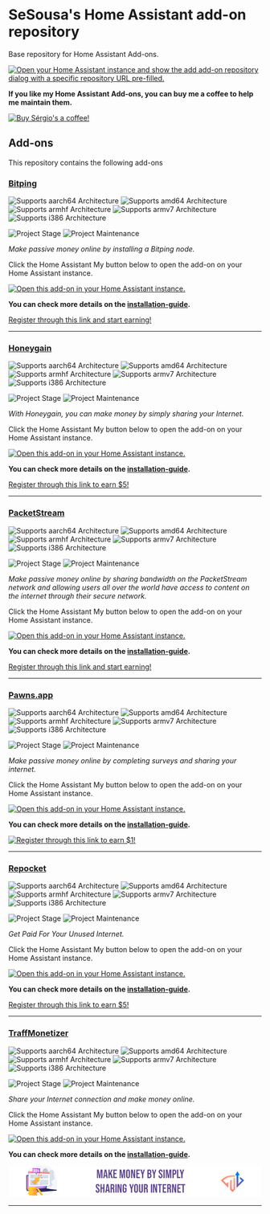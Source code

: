 # SeSousa's Home Assistant add-on repository

Base repository for Home Assistant Add-ons.

[![Open your Home Assistant instance and show the add add-on repository dialog with a specific repository URL pre-filled.](https://my.home-assistant.io/badges/supervisor_add_addon_repository.svg)](https://my.home-assistant.io/redirect/supervisor_add_addon_repository/?repository_url=https%3A%2F%2Fgithub.com%2Fsesousa%2Fhomeassistant-addons)

**If you like my Home Assistant Add-ons, you can buy me a coffee to help me maintain them.**

[![Buy Sérgio's a coffee!][buymeacoffee-banner]][buymeacoffee-link]

## Add-ons

This repository contains the following add-ons

### [Bitping](./bitping)

![Supports aarch64 Architecture][aarch64-shield]
![Supports amd64 Architecture][amd64-shield]
![Supports armhf Architecture][armhf-shield]
![Supports armv7 Architecture][armv7-shield]
![Supports i386 Architecture][i386-shield]

![Project Stage][project-stage-shield]
![Project Maintenance][maintenance-shield]

_Make passive money online by installing a Bitping node._

Click the Home Assistant My button below to open the add-on on your Home Assistant instance.

[![Open this add-on in your Home Assistant instance.](https://my.home-assistant.io/badges/supervisor_addon.svg)](https://my.home-assistant.io/redirect/supervisor_addon/?addon=fa5c61f3_bitping&repository_url=https%3A%2F%2Fgithub.com%2Fsesousa%2Fhomeassistant-addons)

**You can check more details on the [installation-guide][bitping-referral-link].**

[Register through this link and start earning!][bitping-referral-link]

---

### [Honeygain](./honeygain)

![Supports aarch64 Architecture][aarch64-shield]
![Supports amd64 Architecture][amd64-shield]
![Supports armhf Architecture][armhf-shield]
![Supports armv7 Architecture][armv7-shield]
![Supports i386 Architecture][i386-shield]

![Project Stage][project-stage-shield]
![Project Maintenance][maintenance-shield]

_With Honeygain, you can make money by simply sharing your Internet._

Click the Home Assistant My button below to open the add-on on your Home Assistant instance.

[![Open this add-on in your Home Assistant instance.](https://my.home-assistant.io/badges/supervisor_addon.svg)](https://my.home-assistant.io/redirect/supervisor_addon/?addon=fa5c61f3_honeygain&repository_url=https%3A%2F%2Fgithub.com%2Fsesousa%2Fhomeassistant-addons)

**You can check more details on the [installation-guide][honeygain-referral-link].**

[Register through this link to earn $5!][honeygain-register-link]

---

### [PacketStream](./packetstream)

![Supports aarch64 Architecture][aarch64-shield]
![Supports amd64 Architecture][amd64-shield]
![Supports armhf Architecture][armhf-shield]
![Supports armv7 Architecture][armv7-shield]
![Supports i386 Architecture][i386-shield]

![Project Stage][project-stage-shield]
![Project Maintenance][maintenance-shield]

_Make passive money online by sharing bandwidth on the PacketStream network and allowing users all over the world have access to content on the internet through their secure network._

Click the Home Assistant My button below to open the add-on on your Home Assistant instance.

[![Open this add-on in your Home Assistant instance.](https://my.home-assistant.io/badges/supervisor_addon.svg)](https://my.home-assistant.io/redirect/supervisor_addon/?addon=fa5c61f3_packetstream&repository_url=https%3A%2F%2Fgithub.com%2Fsesousa%2Fhomeassistant-addons)

**You can check more details on the [installation-guide][packetstream-referral-link].**

[Register through this link and start earning!][packetstream-referral-link]

---

### [Pawns.app](./pawns)

![Supports aarch64 Architecture][aarch64-shield]
![Supports amd64 Architecture][amd64-shield]
![Supports armhf Architecture][armhf-shield]
![Supports armv7 Architecture][armv7-shield]
![Supports i386 Architecture][i386-shield]

![Project Stage][project-stage-shield]
![Project Maintenance][maintenance-shield]

_Make passive money online by completing surveys and sharing your internet._

Click the Home Assistant My button below to open the add-on on your Home Assistant instance.

[![Open this add-on in your Home Assistant instance.](https://my.home-assistant.io/badges/supervisor_addon.svg)](https://my.home-assistant.io/redirect/supervisor_addon/?addon=fa5c61f3_pawns&repository_url=https%3A%2F%2Fgithub.com%2Fsesousa%2Fhomeassistant-addons)

**You can check more details on the [installation-guide][pawns-referral-link].**

[![Register through this link to earn $1!][pawns-referral-banner]][pawns-referral-link]

---

### [Repocket](./repocket)

![Supports aarch64 Architecture][aarch64-shield]
![Supports amd64 Architecture][amd64-shield]
![Supports armhf Architecture][armhf-shield]
![Supports armv7 Architecture][armv7-shield]
![Supports i386 Architecture][i386-shield]

![Project Stage][project-stage-shield]
![Project Maintenance][maintenance-shield]

_Get Paid For Your Unused Internet._

Click the Home Assistant My button below to open the add-on on your Home Assistant instance.

[![Open this add-on in your Home Assistant instance.](https://my.home-assistant.io/badges/supervisor_addon.svg)](https://my.home-assistant.io/redirect/supervisor_addon/?addon=fa5c61f3_repocket&repository_url=https%3A%2F%2Fgithub.com%2Fsesousa%2Fhomeassistant-addons)

**You can check more details on the [installation-guide][repocket-referral-link].**

[Register through this link to earn $5!][repocket-referral-link]

---

### [TraffMonetizer](./traffmonetizer)

![Supports aarch64 Architecture][aarch64-shield]
![Supports amd64 Architecture][amd64-shield]
![Supports armhf Architecture][armhf-shield]
![Supports armv7 Architecture][armv7-shield]
![Supports i386 Architecture][i386-shield]

![Project Stage][project-stage-shield]
![Project Maintenance][maintenance-shield]

_Share your Internet connection and make money online._

Click the Home Assistant My button below to open the add-on on your Home Assistant instance.

[![Open this add-on in your Home Assistant instance.](https://my.home-assistant.io/badges/supervisor_addon.svg)](https://my.home-assistant.io/redirect/supervisor_addon/?addon=fa5c61f3_traffmonetizer&repository_url=https%3A%2F%2Fgithub.com%2Fsesousa%2Fhomeassistant-addons)

**You can check more details on the [installation-guide][traffmonetizer-referral-link].**

[![Register through this link and start earning!][traffmonetizer-referral-banner]][traffmonetizer-referral-link]

---

[aarch64-shield]: https://img.shields.io/badge/aarch64-yes-green.svg
[amd64-shield]: https://img.shields.io/badge/amd64-yes-green.svg
[armhf-shield]: https://img.shields.io/badge/armhf-yes-green.svg
[armv7-shield]: https://img.shields.io/badge/armv7-yes-green.svg
[i386-shield]: https://img.shields.io/badge/i386-yes-green.svg
[maintenance-shield]: https://img.shields.io/maintenance/yes/2023.svg
[project-stage-shield]: https://img.shields.io/badge/project%20stage-experimental-yellow.svg

[buymeacoffee-banner]: https://cdn.buymeacoffee.com/buttons/v2/default-yellow.png
[buymeacoffee-link]: https://www.buymeacoffee.com/sergiosousa

[bitping-referral-link]: https://app.bitping.com?r=kaV5lI3e

[honeygain-referral-link]: https://r.honeygain.me/SERGI422D9
[honeygain-register-link]: https://dashboard.honeygain.com/ref/SERGI422D9

[packetstream-referral-link]: https://packetstream.io/?psr=5hX3

[pawns-referral-banner]: https://cdn.pawns.app/images/b/468.jpg
[pawns-referral-link]: https://pawns.app/?r=2267482

[repocket-referral-link]: https://link.repocket.co/yVHv

[traffmonetizer-referral-link]: https://traffmonetizer.com/?aff=1441302
[traffmonetizer-referral-banner]: https://raw.githubusercontent.com/sesousa/homeassistant-addons/main/traffmonetizer/banner.png

<!--

Notes to developers after forking or using the github template feature:
- While developing comment out the 'image' key from 'example/config.yaml' to make the supervisor build the addon
  - Remember to put this back when pushing up your changes.
- When you merge to the 'main' branch of your repository a new build will be triggered.
  - Make sure you adjust the 'version' key in 'example/config.yaml' when you do that.
  - Make sure you update 'example/CHANGELOG.md' when you do that.
  - The first time this runs you might need to adjust the image configuration on github container registry to make it public
  - You may also need to adjust the github Actions configuration (Settings > Actions > General > Workflow > Read & Write)
- Adjust the 'image' key in 'example/config.yaml' so it points to your username instead of 'home-assistant'.
  - This is where the build images will be published to.
- Rename the example directory.
  - The 'slug' key in 'example/config.yaml' should match the directory name.
- Adjust all keys/url's that points to 'home-assistant' to now point to your user/fork.
- Share your repository on the forums https://community.home-assistant.io/c/projects/9
- Do awesome stuff!
 -->